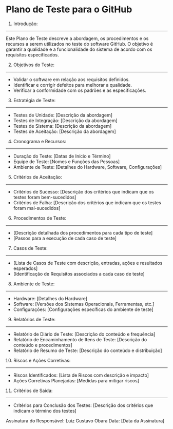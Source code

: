 
Plano de Teste para o GitHub
=====================================

1. Introdução:
--------------
Este Plano de Teste descreve a abordagem, os procedimentos e os recursos a serem utilizados no teste do software GitHub. O objetivo é garantir a qualidade e a funcionalidade do sistema de acordo com os requisitos especificados.

2. Objetivos do Teste:
-----------------------
- Validar o software em relação aos requisitos definidos.
- Identificar e corrigir defeitos para melhorar a qualidade.
- Verificar a conformidade com os padrões e as especificações.

3. Estratégia de Teste:
------------------------
- Testes de Unidade: [Descrição da abordagem]
- Testes de Integração: [Descrição da abordagem]
- Testes de Sistema: [Descrição da abordagem]
- Testes de Aceitação: [Descrição da abordagem]

4. Cronograma e Recursos:
--------------------------
- Duração do Teste: [Datas de Início e Término]
- Equipe de Teste: [Nomes e Funções das Pessoas]
- Ambiente de Teste: [Detalhes do Hardware, Software, Configurações]

5. Critérios de Aceitação:
---------------------------
- Critérios de Sucesso: [Descrição dos critérios que indicam que os testes foram bem-sucedidos]
- Critérios de Falha: [Descrição dos critérios que indicam que os testes foram mal-sucedidos]

6. Procedimentos de Teste:
---------------------------
- [Descrição detalhada dos procedimentos para cada tipo de teste]
- [Passos para a execução de cada caso de teste]

7. Casos de Teste:
-------------------
- [Lista de Casos de Teste com descrição, entradas, ações e resultados esperados]
- [Identificação de Requisitos associados a cada caso de teste]

8. Ambiente de Teste:
----------------------
- Hardware: [Detalhes do Hardware]
- Software: [Versões dos Sistemas Operacionais, Ferramentas, etc.]
- Configurações: [Configurações específicas do ambiente de teste]

9. Relatórios de Teste:
------------------------
- Relatório de Diário de Teste: [Descrição do conteúdo e frequência]
- Relatório de Encaminhamento de Itens de Teste: [Descrição do conteúdo e procedimentos]
- Relatório de Resumo de Teste: [Descrição do conteúdo e distribuição]

10. Riscos e Ações Corretivas:
-------------------------------
- Riscos Identificados: [Lista de Riscos com descrição e impacto]
- Ações Corretivas Planejadas: [Medidas para mitigar riscos]

11. Critérios de Saída:
-------------------------
- Critérios para Conclusão dos Testes: [Descrição dos critérios que indicam o término dos testes]

Assinatura do Responsável: Luiz Gustavo Obara
Data: [Data da Assinatura]

